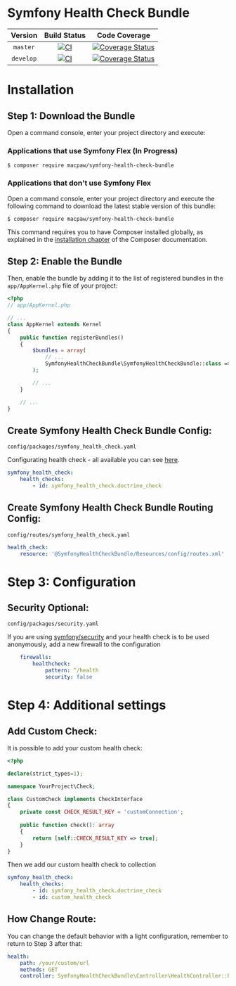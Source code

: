 Symfony Health Check Bundle
=================================

| Version | Build Status | Code Coverage |
|:---------:|:-------------:|:-----:|
| `master`| [![CI][master Build Status Image]][master Build Status] | [![Coverage Status][master Code Coverage Image]][master Code Coverage] |
| `develop`| [![CI][develop Build Status Image]][develop Build Status] | [![Coverage Status][develop Code Coverage Image]][develop Code Coverage] |

Installation
============

Step 1: Download the Bundle
----------------------------------
Open a command console, enter your project directory and execute:

###  Applications that use Symfony Flex (In Progress)

```console
$ composer require macpaw/symfony-health-check-bundle
```

### Applications that don't use Symfony Flex

Open a command console, enter your project directory and execute the
following command to download the latest stable version of this bundle:

```console
$ composer require macpaw/symfony-health-check-bundle
```

This command requires you to have Composer installed globally, as explained
in the [installation chapter](https://getcomposer.org/doc/00-intro.md)
of the Composer documentation.

Step 2: Enable the Bundle
----------------------------------
Then, enable the bundle by adding it to the list of registered bundles
in the `app/AppKernel.php` file of your project:

```php
<?php
// app/AppKernel.php

// ...
class AppKernel extends Kernel
{
    public function registerBundles()
    {
        $bundles = array(
            // ...
            SymfonyHealthCheckBundle\SymfonyHealthCheckBundle::class => ['all' => true],
        );

        // ...
    }

    // ...
}
```

Create Symfony Health Check Bundle Config:
----------------------------------
`config/packages/symfony_health_check.yaml`

Configurating health check - all available you can see [here](https://github.com/MacPaw/symfony-health-check-bundle/tree/master/src/Check).

```yaml
symfony_health_check:
    health_checks:
        - id: symfony_health_check.doctrine_check
```

Create Symfony Health Check Bundle Routing Config:
----------------------------------
`config/routes/symfony_health_check.yaml`

```yaml
health_check:
    resource: '@SymfonyHealthCheckBundle/Resources/config/routes.xml'
```

Step 3: Configuration
=============

Security Optional:
----------------------------------
`config/packages/security.yaml`

If you are using [symfony/security](https://symfony.com/doc/current/security.html) and your health check is to be used anonymously, add a new firewall to the configuration

```yaml
    firewalls:
        healthcheck:
            pattern: ^/health
            security: false
```

Step 4: Additional settings
=============

Add Custom Check:
----------------------------------
It is possible to add your custom health check:

```php
<?php

declare(strict_types=1);

namespace YourProject\Check;

class CustomCheck implements CheckInterface
{
    private const CHECK_RESULT_KEY = 'customConnection';
    
    public function check(): array
    {
        return [self::CHECK_RESULT_KEY => true];
    }
}
```

Then we add our custom health check to collection

```yaml
symfony_health_check:
    health_checks:
        - id: symfony_health_check.doctrine_check
        - id: custom_health_check
```

How Change Route:
----------------------------------
You can change the default behavior with a light configuration, remember to return to Step 3 after that:
```yaml
health:
    path: /your/custom/url
    methods: GET
    controller: SymfonyHealthCheckBundle\Controller\HealthController::healthCheckAction

```

[master Build Status]: https://github.com/macpaw/symfony-health-check-bundle/actions?query=workflow%3ACI+branch%3Amaster
[master Build Status Image]: https://github.com/macpaw/symfony-health-check-bundle/workflows/CI/badge.svg?branch=master
[develop Build Status]: https://github.com/macpaw/symfony-health-check-bundle/actions?query=workflow%3ACI+branch%3Adevelop
[develop Build Status Image]: https://github.com/macpaw/symfony-health-check-bundle/workflows/CI/badge.svg?branch=develop
[master Code Coverage]: https://codecov.io/gh/macpaw/symfony-health-check-bundle/branch/master
[master Code Coverage Image]: https://img.shields.io/codecov/c/github/macpaw/symfony-health-check-bundle/master?logo=codecov
[develop Code Coverage]: https://codecov.io/gh/macpaw/symfony-health-check-bundle/branch/develop
[develop Code Coverage Image]: https://img.shields.io/codecov/c/github/macpaw/symfony-health-check-bundle/develop?logo=codecov
